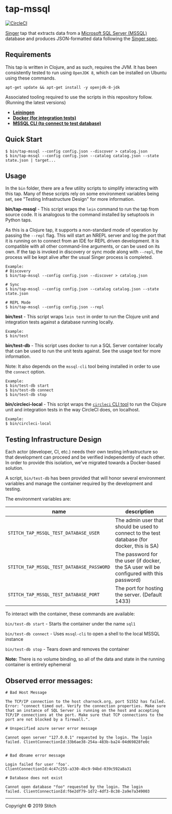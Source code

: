 # tap-mssql

[![CircleCI](https://circleci.com/gh/singer-io/tap-mssql.svg?style=svg)](https://circleci.com/gh/singer-io/tap-mssql)

[Singer](https://www.singer.io/) tap that extracts data from a [Microsoft SQL Server (MSSQL)](https://www.microsoft.com/en-us/sql-server/default.aspx) database and produces JSON-formatted data following the [Singer spec](https://github.com/singer-io/getting-started/blob/master/docs/SPEC.md).

## Requirements

This tap is written in Clojure, and as such, requires the JVM. It has been consistently tested to run using `OpenJDK 8`, which can be installed on Ubuntu using these commands.

```
apt-get update && apt-get install -y openjdk-8-jdk
```

Associated tooling required to use the scripts in this repository follow. (Running the latest versions)

- [**Leiningen**](https://leiningen.org/)
- [**Docker (for integration tests)**](https://www.docker.com/)
- [**MSSQL CLI (to connect to test database)**](https://docs.microsoft.com/en-us/sql/tools/mssql-cli?view=sql-server-2017)

## Quick Start

```
$ bin/tap-mssql --config config.json --discover > catalog.json
$ bin/tap-mssql --config config.json --catalog catalog.json --state state.json | target...
```

## Usage

In the `bin` folder, there are a few utility scripts to simplify interacting with this tap. Many of these scripts rely on some environment variables being set, see "Testing Infrastructure Design" for more information.

**bin/tap-mssql** - This script wraps the `lein` command to run the tap from source code. It is analogous to the command installed by setuptools in Python taps.

As this is a Clojure tap, it supports a non-standard mode of operation by passing the `--repl` flag. This will start an NREPL server and log the port that it is running on to connect from an IDE for REPL driven development. It is compatible with all other command-line arguments, or can be used on its own. If the tap is invoked in discovery or sync mode along with `--repl`, the process will be kept alive after the usual Singer process is completed.

```
Example:
# Discovery
$ bin/tap-mssql --config config.json --discover > catalog.json

# Sync
$ bin/tap-mssql --config config.json --catalog catalog.json --state state.json

# REPL Mode
$ bin/tap-mssql --config config.json --repl
```

**bin/test** - This script wraps `lein test` in order to run the Clojure unit and integration tests against a database running locally.

```
Example:
$ bin/test
```

**bin/test-db** - This script uses docker to run a SQL Server container locally that can be used to run the unit tests against. See the usage text for more information.

Note: It also depends on the `mssql-cli` tool being installed in order to use the `connect` option.

```
Example:
$ bin/test-db start
$ bin/test-db connect
$ bin/test-db stop
```

**bin/circleci-local** - This script wraps the [`circleci` CLI tool](https://circleci.com/docs/2.0/local-cli/) to run the Clojure unit and integration tests in the way CircleCI does, on localhost.

```
Example:
$ bin/circleci-local
```

## Testing Infrastructure Design

Each actor (developer, CI, etc.) needs their own testing infrastructure so
that development can proceed and be verified independently of each other.
In order to provide this isolation, we've migrated towards a Docker-based
solution.

A script, `bin/test-db` has been provided that will honor several
environment variables and manage the container required by the development
and testing.

The environment variables are:

| name | description |
| --- | --- |
| `STITCH_TAP_MSSQL_TEST_DATABASE_USER` | The admin user that should be used to connect to the test database (for docker, this is SA) |
| `STITCH_TAP_MSSQL_TEST_DATABASE_PASSWORD` | The password for the user (if docker, the SA user will be configured with this password) |
| `STITCH_TAP_MSSQL_TEST_DATABASE_PORT` | The port for hosting the server. (Default 1433)|

To interact with the container, these commands are available:

`bin/test-db start` - Starts the container under the name `sql1`

`bin/test-db connect` - Uses `mssql-cli` to open a shell to the local MSSQL instance

`bin/test-db stop` - Tears down and removes the container

**Note:** There is no volume binding, so all of the data and state in the
  running container is entirely ephemeral

## Observed error messages:

```
# Bad Host Message

The TCP/IP connection to the host charnock.org, port 51552 has failed.
Error: "connect timed out. Verify the connection properties. Make sure
that an instance of SQL Server is running on the host and accepting
TCP/IP connections at the port. Make sure that TCP connections to the
port are not blocked by a firewall.".

# Unspecified azure server error message

Cannot open server "127.0.0.1" requested by the login. The login
failed. ClientConnectionId:33b6ae38-254a-483b-ba24-04d69828fe0c


# Bad dbname error message

Login failed for user 'foo'.
ClientConnectionId:4c47c255-a330-4bc9-94bd-039c592a8a31

# Database does not exist

Cannot open database "foo" requested by the login. The login
failed. ClientConnectionId:f6e2df79-1d72-4df3-8c38-2a9e7a349003
```

---

Copyright &copy; 2019 Stitch

